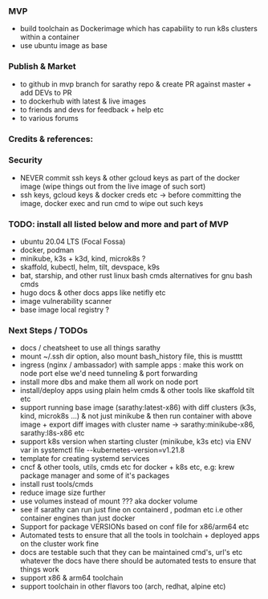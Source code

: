 ### MVP
- build toolchain as Dockerimage which has capability to run k8s clusters within a container
- use ubuntu image as base 

### Publish & Market
- to github in mvp branch for sarathy repo & create PR against master + add DEVs to PR
- to dockerhub with latest & live images
- to friends and devs for feedback + help etc
- to various forums

### Credits & references:

### Security
- NEVER commit ssh keys & other gcloud keys as part of the docker image (wipe things out from the live image of such sort)
- ssh keys, gcloud keys & docker creds etc -> before committing the image, docker exec and run cmd to wipe out such keys

### TODO: install all listed below and more and part of MVP
- ubuntu 20.04 LTS (Focal Fossa)
- docker, podman
- minikube, k3s + k3d, kind, microk8s ?
- skaffold, kubectl, helm, tilt, devspace, k9s
- bat, starship, and other rust linux bash cmds alternatives for gnu bash cmds
- hugo docs & other docs apps like netifly etc
- image vulnerability scanner
- base image local registry ?

### Next Steps / TODOs
- docs / cheatsheet to use all things sarathy
- mount ~/.ssh dir option, also mount bash_history file, this is mustttt
- ingress (nginx / ambassador) with sample apps : make this work on node port else we'd need tunneling & port forwarding
- install more dbs and make them all work on node port 
- install/deploy apps using plain helm cmds & other tools like skaffold tilt etc 
- support running base image (sarathy:latest-x86) with diff clusters (k3s, kind, microk8s ...) & not just minikube
   & then run container with above image + export diff images with cluster name -> sarathy:minikube-x86, sarathy:l8s-x86 etc
- support k8s version when starting cluster (minikube, k3s etc) via ENV var in systemctl file --kubernetes-version=v1.21.8
- template for creating systemd services
- cncf & other tools, utils, cmds etc for docker + k8s etc, e.g: krew package manager and some of it's packages
- install rust tools/cmds
- reduce image size further
- use volumes instead of mount ??? aka docker volume
- see if sarathy can run just fine on containerd , podman etc i.e other container engines than just docker
- Support for package VERSIONs based on conf file for x86/arm64 etc
- Automated tests to ensure that all the tools in toolchain + deployed apps on the cluster work fine
- docs are testable such that they can be maintained
  cmd's, url's etc whatever the docs have there should be automated tests to ensure that things work
- support x86 & arm64 toolchain
- support toolchain in other flavors too (arch, redhat, alpine etc)